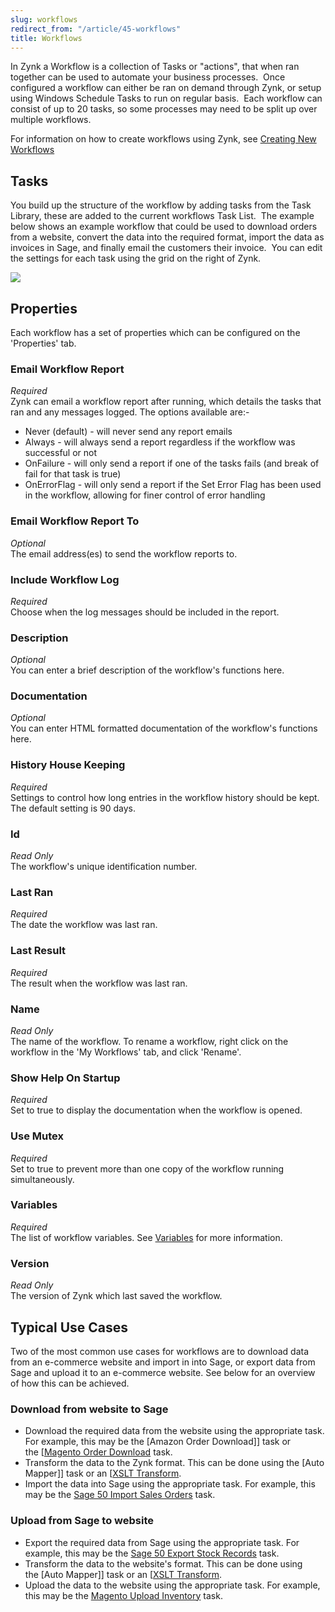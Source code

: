 ```yaml
---
slug: workflows
redirect_from: "/article/45-workflows"
title: Workflows
---
```

In Zynk a Workflow is a collection of Tasks or "actions", that when ran together can be used to automate your business processes.  Once configured a workflow can either be ran on demand through Zynk, or setup using Windows Schedule Tasks to run on regular basis.  Each workflow can consist of up to 20 tasks, so some processes may need to be split up over multiple workflows.

For information on how to create workflows using Zynk, see [Creating New Workflows](creating-new-workflows)

## Tasks
You build up the structure of the workflow by adding tasks from the Task Library, these are added to the current workflows Task List.  The example below shows an example workflow that could be used to download orders from a website, convert the data into the required format, import the data as invoices in Sage, and finally email the customers their invoice.  You can edit the settings for each task using the grid on the right of Zynk.

[![](https://s3.amazonaws.com/helpscout.net/docs/assets/565effd4c697915b26a5c620/images/56b08f7c9033603f7da36fb3/file-1uwzUl6pIN.png)](https://s3.amazonaws.com/helpscout.net/docs/assets/565effd4c697915b26a5c620/images/56b08f7c9033603f7da36fb3/file-1uwzUl6pIN.png)

## Properties
Each workflow has a set of properties which can be configured on the 'Properties' tab.

### Email Workflow Report
_Required_  
Zynk can email a workflow report after running, which details the tasks that ran and any messages logged.  The options available are:-	  

 * Never (default) - will never send any report emails
 * Always - will always send a report regardless if the workflow was successful or not
 * OnFailure - will only send a report if one of the tasks fails (and break of fail for that task is true)
 * OnErrorFlag - will only send a report if the Set Error Flag has been used in the workflow, allowing for finer control of error handling

### Email Workflow Report To
_Optional_  
The email address(es) to send the workflow reports to.

### Include Workflow Log
_Required_  
Choose when the log messages should be included in the report.

### Description
_Optional_  
You can enter a brief description of the workflow's functions here.

### Documentation
_Optional_  
You can enter HTML formatted documentation of the workflow's functions here.

### History House Keeping
_Required_  
Settings to control how long entries in the workflow history should be kept. The default setting is 90 days.

### Id
_Read Only_  
The workflow's unique identification number.

### Last Ran
_Required_  
The date the workflow was last ran.

### Last Result
_Required_  
The result when the workflow was last ran.

### Name
_Read Only_  
The name of the workflow. To rename a workflow, right click on the workflow in the 'My Workflows' tab, and click 'Rename'.

### Show Help On Startup
_Required_  
Set to true to display the documentation when the workflow is opened.

### Use Mutex
_Required_  
Set to true to prevent more than one copy of the workflow running simultaneously.

### Variables
_Required_  
The list of workflow variables. See [Variables](variables) for more information.

### Version
_Read Only_  
The version of Zynk which last saved the workflow.

## Typical Use Cases
Two of the most common use cases for workflows are to download data from an e-commerce website and import in into Sage, or export data from Sage and upload it to an e-commerce website. See below for an overview of how this can be achieved.

### Download from website to Sage

 * Download the required data from the website using the appropriate task. For example, this may be the [Amazon Order Download]] task or the [[Magento Order Download](amazon-order-download]]-task-or-the [[magento-order-download) task.
 * Transform the data to the Zynk format. This can be done using the [Auto Mapper]] task or an [[XSLT Transform](auto-mapper]]-task-or-an [[xslt-transform).
 * Import the data into Sage using the appropriate task. For example, this may be the [Sage 50 Import Sales Orders](sage-50-import-sales-orders) task.

### Upload from Sage to website

 * Export the required data from Sage using the appropriate task. For example, this may be the [Sage 50 Export Stock Records](sage-50-export-stock-records) task.
 * Transform the data to the website's format. This can be done using the [Auto Mapper]] task or an [[XSLT Transform](auto-mapper]]-task-or-an [[xslt-transform).
 * Upload the data to the website using the appropriate task. For example, this may be the [Magento Upload Inventory](magento-upload-inventory) task.

